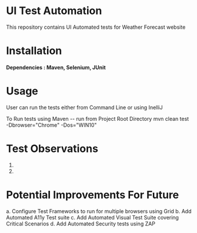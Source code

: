 # UI Test Automation

 This repository contains UI Automated tests for Weather Forecast website


# Installation

#### Dependencies : Maven, Selenium, JUnit


# Usage

User can run the tests either from Command Line or using InelliJ

To Run tests using Maven --
run from Project Root Directory
   mvn clean test -Dbrowser="Chrome"  -Dos="WIN10"

# Test Observations

1.

2.

# Potential Improvements For Future

  a. Configure Test Frameworks to run for multiple browsers using Grid
  b. Add Automated A11y Test suite
  c. Add Automated Visual Test Suite covering Critical Scenarios
  d. Add Automated Security tests using ZAP